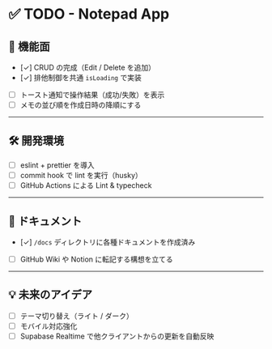 # ✅ TODO - Notepad App

## 🚀 機能面
- [✓] CRUD の完成（Edit / Delete を追加）
- [✓] 排他制御を共通 `isLoading` で実装
- [ ] トースト通知で操作結果（成功/失敗）を表示
- [ ] メモの並び順を作成日時の降順にする

---

## 🛠 開発環境
- [ ] eslint + prettier を導入
- [ ] commit hook で lint を実行（husky）
- [ ] GitHub Actions による Lint & typecheck

---

## 📝 ドキュメント
- [✓] `/docs` ディレクトリに各種ドキュメントを作成済み
- [ ] GitHub Wiki や Notion に転記する構想を立てる

---

## 💡 未来のアイデア
- [ ] テーマ切り替え（ライト / ダーク）
- [ ] モバイル対応強化
- [ ] Supabase Realtime で他クライアントからの更新を自動反映